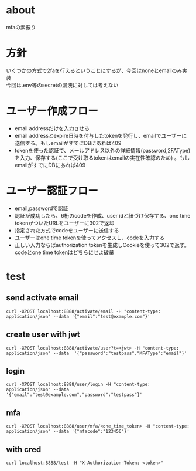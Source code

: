 # about

mfaの素振り

# 方針
いくつかの方式で2faを行えるということにするが、今回はnoneとemailのみ実装  
今回は.env等のsecretの漏洩に対しては考えない
# ユーザー作成フロー
- email addressだけを入力させる
- email addressとexpire日時を付与したtokenを発行し、emailでユーザーに送信する。もしemailがすでにDBにあれば409
- tokenを使った認証で、メールアドレス以外の詳細情報(password,2FAType)を入力、保存する(ここで受け取るtokenはemailの実在性確認のため) 。もしemailがすでにDBにあれば409
# ユーザー認証フロー
- email,passwordで認証
- 認証が成功したら、6桁のcodeを作成、user idと紐づけ保存する、one time tokenがついたURLをユーザーに302で返却
- 指定された方式でcodeをユーザーに送信する
- ユーザーはone time tokenを使ってアクセスし、codeを入力する
- 正しい入力ならばauthorization tokenを生成しCookieを使って302で返す。codeとone time tokenはどちらにせよ破棄

# test
## send activate email
```shell script
curl -XPOST localhost:8888/activate/email -H "content-type: application/json" --data '{"email":"test@example.com"}'
```
## create user with jwt
```shell script
curl -XPOST localhost:8888/activate/user?t=<jwt> -H "content-type: application/json" --data  '{"password":"testpass","MFAType":"email"}'
```
## login
```shell script
curl -XPOST localhost:8888/user/login -H "content-type: application/json" --data '{"email":"test@example.com","password":"testpass"}'
```
## mfa
```shell script
curl -XPOST localhost:8888/user/mfa/<one_time_token> -H "content-type: application/json" --data '{"mfacode":"123456"}'
```
## with cred
```shell script
curl localhost:8888/test -H "X-Authorization-Token: <token>"
```